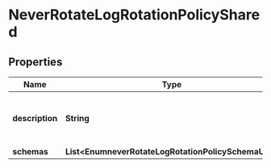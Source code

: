 

# NeverRotateLogRotationPolicyShared


## Properties

| Name | Type | Description | Notes |
|------------ | ------------- | ------------- | -------------|
|**description** | **String** | A description for this Log Rotation Policy |  [optional] |
|**schemas** | **List&lt;EnumneverRotateLogRotationPolicySchemaUrn&gt;** |  |  |



